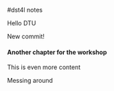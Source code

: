 #dst4l notes

Hello DTU

New commit!


#### Another chapter for the workshop ####


This is even more content


Messing around
